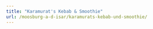 ```yaml
---
title: "Karamurat's Kebab & Smoothie"
url: /moosburg-a-d-isar/karamurats-kebab-und-smoothie/
---
```

